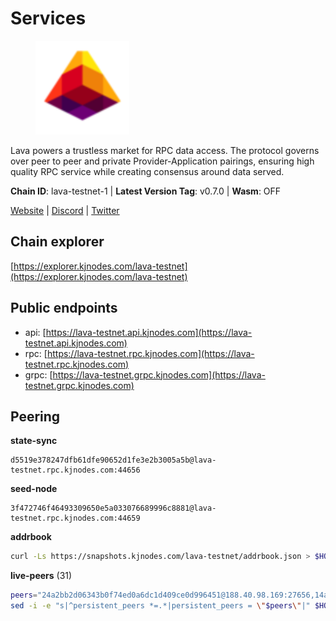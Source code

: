 # Services

<figure><img src="https://raw.githubusercontent.com/kj89/cosmos-images/main/logos/lava.png" width="150" alt=""><figcaption></figcaption></figure>

Lava powers a trustless market for RPC data access. The protocol  governs over peer to peer and private Provider-Application pairings,  ensuring high quality RPC service while creating consensus around data served.

**Chain ID**: lava-testnet-1 | **Latest Version Tag**: v0.7.0 | **Wasm**: OFF

[Website](https://lavanet.xyz) | [Discord](https://discord.com/invite/Tbk5NxTCdA) | [Twitter](https://twitter.com/lavanetxyz)




## Chain explorer
[https://explorer.kjnodes.com/lava-testnet](https://explorer.kjnodes.com/lava-testnet)

## Public endpoints

* api: [https://lava-testnet.api.kjnodes.com](https://lava-testnet.api.kjnodes.com)
* rpc: [https://lava-testnet.rpc.kjnodes.com](https://lava-testnet.rpc.kjnodes.com)
* grpc: [https://lava-testnet.grpc.kjnodes.com](https://lava-testnet.grpc.kjnodes.com)

## Peering

**state-sync**

```text
d5519e378247dfb61dfe90652d1fe3e2b3005a5b@lava-testnet.rpc.kjnodes.com:44656
```

**seed-node**

```text
3f472746f46493309650e5a033076689996c8881@lava-testnet.rpc.kjnodes.com:44659
```

**addrbook**
```bash
curl -Ls https://snapshots.kjnodes.com/lava-testnet/addrbook.json > $HOME/.lava/config/addrbook.json
```

**live-peers** (31)
```bash
peers="24a2bb2d06343b0f74ed0a6dc1d409ce0d996451@188.40.98.169:27656,14ae45e7f2ff7491cfa686a8fcac7cc095bc38ff@213.239.217.52:39656,5c2a752c9b1952dbed075c56c600c3a79b58c395@185.16.39.172:27066,d5519e378247dfb61dfe90652d1fe3e2b3005a5b@65.109.68.190:44656,6ba3b6ec03839afffa64c83e18ff80a681f4968d@65.108.194.40:21756,13a9209a4d08803a3becac57de8eb02dd51f8f41@65.109.23.114:19956,80922095c0766aabdaf9e93e9c38c45321347ac0@85.239.237.85:26656,3177033dfc8a88c0b1a4500e2812c74f41e9a32b@94.130.236.21:26656,ac7cefeff026e1c616035a49f3b00c78da63c2e9@18.215.128.248:26656,34271a6f82d755777a3db02be39e575bf4ebd415@65.109.30.197:28656,e593c7a9ca61f5616119d6beb5bd8ef5dd28d62d@34.246.190.1:26656,112fba64a7e5e27b0cf8f02c634334c957891abf@75.119.146.244:28656,7aa9d96f0a3f162385b743ef92a2c6e03a4a1d84@65.108.48.77:20656,eb7832932626c1c636d16e0beb49e0e4498fbd5e@65.108.231.124:20656,3a445bfdbe2d0c8ee82461633aa3af31bc2b4dc0@3.252.219.158:26656,ec8065014ed4814b12c884ed528b96f281104528@65.21.131.215:26686,e06519a36d7c780af9ad2be69616a98445112c7a@80.79.5.171:29656,433be6210ad6350bebebad68ec50d3e0d90cb305@217.13.223.167:60856,c44a02dba51e23ac06b006fb1285988c89051ce7@85.10.198.171:26556,5a469a75fb05eddf2d79fb17063cc59e84d0821a@207.180.236.115:34656,7fb838681ff9855a634c7823de605fb4a5d22eba@65.108.144.202:26656,013f0163d37428ed99eacd8ee84059da5c243981@5.161.132.217:26656,99327e5cf0f31ac3bb1ca8e39cc9f17c823b7ec1@109.236.88.8:26656,6b1d0465b3e2a32b5328e59eb75c38d88233b56f@80.82.215.19:60656,47385d0a7051109de5342e3b27890c4a4b9e0763@65.108.72.233:16656,fa908ede438730a87c02e113a95aac206398706d@207.180.207.68:26656,5e068fccd370b2f2e5ab4240a304323af6385f1f@172.93.110.154:27656,0925c475208d8e338907383ab87a094ad03c478e@65.109.55.186:40656,ade4d8bc8cbe014af6ebdf3cb7b1e9ad36f412c0@176.9.82.221:19956,bc2e99e6004bb0b87c72ca10f20cd1617edf70fe@141.94.73.93:56656,e711b6631c3e5bb2f6c389cbc5d422912b05316b@213.239.216.252:33256"
sed -i -e "s|^persistent_peers *=.*|persistent_peers = \"$peers\"|" $HOME/.lava/config/config.toml
```
